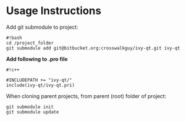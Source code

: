 # Usage Instructions #

Add git submodule to project:

```
#!bash
cd /project_folder
git submodule add git@bitbucket.org:crosswalkguy/ivy-qt.git ivy-qt
```


**Add following to .pro file**


```
#!c++

#INCLUDEPATH += "ivy-qt/"
include(ivy-qt/ivy-qt.pri)
```


When cloning parent projects, from parent (root) folder of project:

```
git submodule init
git submodule update
```